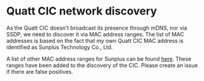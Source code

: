 # Quatt CIC network discovery

As the Quatt CIC doesn't broadcast its presence through mDNS, nor via SSDP, we need to discover it via MAC address ranges.
The list of MAC addresses is based on the fact that my own Quatt CIC MAC address is identified as Sunplus Technology Co., Ltd.

A list of other MAC address ranges for Sunplus can be found [here](https://udger.com/resources/mac-address-vendor-detail?name=sunplus_technology_co-ltd).
These ranges have been added to the discovery of the CIC. Please create an issue if there are false positives.
